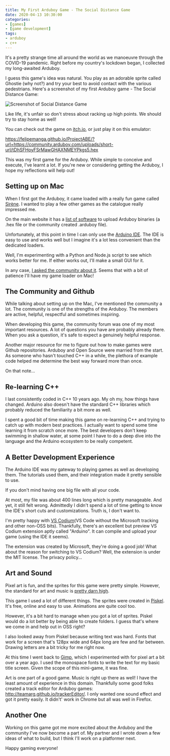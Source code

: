 ```yaml
---
title: My First Arduboy Game - The Social Distance Game
date: 2020-04-13 10:30:00
categories:
- [games]
- [game development]
tags:
- arduboy
- c++
---
```


It's a pretty strange time all around the world as we manoeuvre through the COVID-19 pandemic. Right before my country's lockdown began, I collected my long-awaited Arduboy.

I guess this game's idea was natural. You play as an adorable sprite called Ghostie (why not?) and try your best to avoid contact with the various pedestrians. Here's a screenshot of my first Arduboy game \- The Social Distance Game:

![Screenshot of Social Distance Game](/images/my-first-arduboy-game-the-social-distance-game/screenshot01.png)

Like life, it's unfair so don't stress about racking up high points. We should try to stay home as well!

You can check out the game on <a rel="nofollow noopener" target="_blank" href="https://msanatan.itch.io/the-social-distance-game">itch.io</a>, or just play it on this emulator:

<https://felipemanga.github.io/ProjectABE/?url=https://community.arduboy.com/uploads/short-url/tDhSFHoyFSrMawGHAXNMEYPkgs5.hex>

This was my first game for the Arduboy. While simple to conceive and execute, I've learnt a lot. If you're new or considering getting the Arduboy, I hope my reflections will help out!

## Setting up on Mac

When I first got the Arduboy, it came loaded with a really fun game called <a rel="nofollow noopener" target="_blank" href="https://community.arduboy.com/t/sirene-tenth-team-a-r-g-game/2206">Sirène</a>. I wanted to play a few other games as the catalogue really impressed me.

On the main website it has a <a rel="nofollow noopener" target="_blank" href="https://arduboy.com/upload-games/">list of software</a> to upload Arduboy binaries (a .hex file or the community created .arduboy file).

Unfortunately, at this point in time I can only use the <a rel="nofollow noopener" target="_blank" href="https://www.arduino.cc/en/Main/Software#download">Arduino IDE</a>. The IDE is easy to use and works well but I imagine it's a lot less convenient than the dedicated loaders.

Well, I'm experimenting with a Python and Node.js script to see which works better for me. If either works out, I'll make a small GUI for it.

In any case, <a rel="nofollow noopener" target="_blank" href="https://community.arduboy.com/t/arduboy-uploader-for-mac/8728">I asked the community about it</a>. Seems that with a bit of patience I'll have my game loader on Mac!

## The Community and Github

While talking about setting up on the Mac, I've mentioned the community a lot. The community is one of the strengths of the Arduboy. The members are active, helpful, respectful and sometimes inspiring.

When developing this game, the community forum was one of my most important resources. A lot of questions you have are probably already there. When you ask a question, it's safe to expect a genuinely helpful response.

Another major resource for me to figure out how to make games were Github repositories. Arduboy and Open Source were married from the start. As someone who hasn't touched C++ in a while, the plethora of example code helped me determine the best way forward more than once.

On that note...

## Re-learning C++

I last consistently coded in C++ 10 years ago. My oh my, how things have changed. Arduino also doesn't have the standard C++ libraries which probably reduced the familiarity a bit more as well.

I spent a good bit of time making this game on re-learning C++ and trying to catch up with modern best practices. I actually want to spend some time learning it from scratch once more. The best developers don't keep swimming in shallow water, at some point I have to do a deep dive into the language and the Arduino ecosystem to be really competent.

## A Better Development Experience

The Arduino IDE was my gateway to playing games as well as developing them. The tutorials used them, and their integration made it pretty sensible to use.

If you don't mind having one big file with all your code.

At most, my file was about 400 lines long which is pretty manageable. And yet, it still felt wrong. Admittedly I didn't spend a lot of time getting to know the IDE's short cuts and customizations. Truth is, I don't want to.

I'm pretty happy with <a rel="nofollow noopener" target="_blank" href="https://vscodium.com/">VS Codium</a>(VS Code without the Microsoft tracking and other non-OSS bits). Thankfully, there's an excellent but preview VS Codium extension aptly called "Arduino". It can compile and upload your game (using the IDE it seems).

The extension was created by Microsoft, they're doing a good job! What about the reason for switching to VS Codium? Well, the extension is under the MIT license. The privacy policy...

## Art and Sound

Pixel art is fun, and the sprites for this game were pretty simple. However, the standard for art and music is <a rel="nofollow noopener" target="_blank" href="https://www.youtube.com/watch?v=bSXqe7TXcM8">pretty darn high</a>.

This game I used a lot of different things. The sprites were created in <a rel="nofollow noopener" target="_blank" href="https://www.piskelapp.com/">Piskel</a>. It's free, online and easy to use. Animations are quite cool too.

However, it's a bit hard to manage when you got a lot of sprites. Piskel would do a lot better by being able to create folders. I guess that's where we come in and help out in OSS right?

I also looked away from Piskel because writing text was hard. Fonts that work for a screen that's 128px wide and 64px long are few and far between. Drawing letters are a bit tricky for me right now.

At this time I went back to <a rel="nofollow noopener" target="_blank" href="https://www.gimp.org/">Gimp</a>, which I experimented with for pixel art a bit over a year ago. I used the monospace fonts to write the text for my basic title screen. Given the scope of this mini-game, it was fine.

Art is one part of a good game. Music is right up there as well! I have the least amount of experience in this domain. Thankfully some good folks created a track editor for Arduboy games: <http://teamarg.github.io/trackerEditor/>. I only wanted one sound effect and got it pretty easily. It didn't' work in Chrome but all was well in Firefox.

## Another One

Working on this game got me more excited about the Arduboy and the community I've now become a part of. My partner and I wrote down a few ideas of what to build, but I think I'll work on a platformer next.

Happy gaming everyone!
